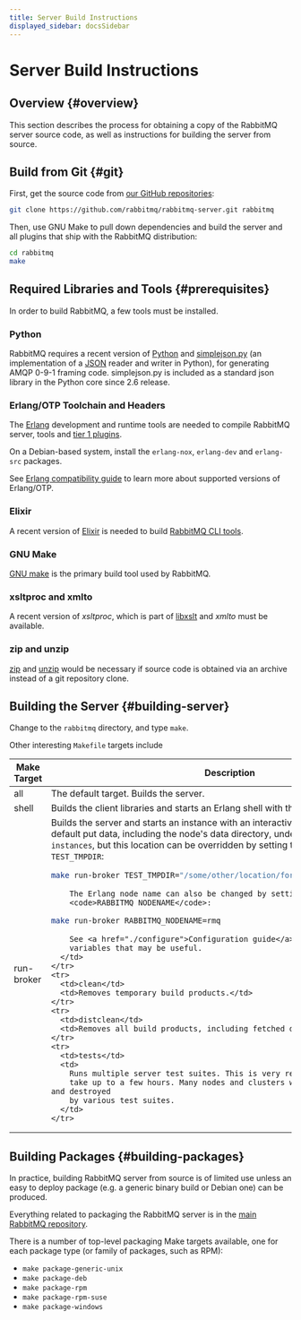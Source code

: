 ```yaml
---
title: Server Build Instructions
displayed_sidebar: docsSidebar
---
```

<!--
Copyright (c) 2005-2024 Broadcom. All Rights Reserved. The term "Broadcom" refers to Broadcom Inc. and/or its subsidiaries.

All rights reserved. This program and the accompanying materials
are made available under the terms of the under the Apache License,
Version 2.0 (the "License”); you may not use this file except in compliance
with the License. You may obtain a copy of the License at

https://www.apache.org/licenses/LICENSE-2.0

Unless required by applicable law or agreed to in writing, software
distributed under the License is distributed on an "AS IS" BASIS,
WITHOUT WARRANTIES OR CONDITIONS OF ANY KIND, either express or implied.
See the License for the specific language governing permissions and
limitations under the License.
-->

# Server Build Instructions

## Overview {#overview}

This section describes the process for obtaining a copy of the
RabbitMQ server source code, as well as instructions for building the
server from source.


## Build from Git {#git}

First, get the source code from [our GitHub repositories](/github):

```bash
git clone https://github.com/rabbitmq/rabbitmq-server.git rabbitmq
```

Then, use GNU Make to pull down dependencies and build the server and all plugins
that ship with the RabbitMQ distribution:

```bash
cd rabbitmq
make
```


## Required Libraries and Tools {#prerequisites}

In order to build RabbitMQ, a few tools must be installed.

### Python

RabbitMQ requires a recent version of [Python](http://www.python.org/download/) and [simplejson.py](http://pypi.python.org/pypi/simplejson)
(an implementation of a [JSON](http://json.org) reader
and writer in Python), for generating AMQP 0-9-1 framing code.
simplejson.py is included as a standard json library in the Python
core since 2.6 release.

### Erlang/OTP Toolchain and Headers

The [Erlang](http://www.erlang.org/./download) development and runtime tools
are needed to compile RabbitMQ server, tools and [tier 1 plugins](./plugins).

On a Debian-based system, install the `erlang-nox`, `erlang-dev` and
`erlang-src` packages.

See [Erlang compatibility guide](./which-erlang) to learn more about supported versions of Erlang/OTP.

### Elixir

A recent version of [Elixir](https://elixir-lang.org/) is needed
to build [RabbitMQ CLI tools](./cli).

### GNU Make

[GNU make](http://www.gnu.org/software/make/) is the primary build tool
used by RabbitMQ.

### xsltproc and xmlto

A recent version of <i>xsltproc</i>, which is part of [libxslt](http://xmlsoft.org/XSLT/) and
<i>xmlto</i> must be available.

### zip and unzip

[zip](http://www.info-zip.org/Zip.html) and [unzip](http://www.info-zip.org/UnZip.html)
would be necessary if source code is obtained via an archive instead of a git repository clone.


## Building the Server {#building-server}

Change to the `rabbitmq` directory, and type `make`.

Other interesting `Makefile` targets include

<table>
  <thead>
    <tr>
      <th>Make Target</th>
      <th>Description</th>
    </tr>
  </thead>

  <tbody>
    <tr>
      <td>all</td>
      <td>
        The default target. Builds the server.
      </td>
    </tr>
    <tr>
      <td>shell</td>
      <td>
        Builds the client libraries and starts an Erlang shell with the
        libraries loaded.
      </td>
    </tr>
    <tr>
      <td>run-broker</td>
      <td>
        Builds the server and starts an instance with an
        interactive Erlang shell. This will by default put
        data, including the node's data directory, under <code>/tmp/rabbitmq-test-instances</code>,
        but this location can be overridden by setting the
        Makefile variable <code>TEST_TMPDIR</code>:

```bash
make run-broker TEST_TMPDIR="/some/other/location/for/rabbitmq-test-instances"
```

        The Erlang node name can also be changed by setting
        <code>RABBITMQ_NODENAME</code>:

```bash
make run-broker RABBITMQ_NODENAME=rmq
```

        See <a href="./configure">Configuration guide</a> for other
        variables that may be useful.
      </td>
    </tr>
    <tr>
      <td>clean</td>
      <td>Removes temporary build products.</td>
    </tr>
    <tr>
      <td>distclean</td>
      <td>Removes all build products, including fetched dependencies.</td>
    </tr>
    <tr>
      <td>tests</td>
      <td>
        Runs multiple server test suites. This is very resource-intensive and will
        take up to a few hours. Many nodes and clusters will be started, modified and destroyed
        by various test suites.
      </td>
    </tr>
  </tbody>
</table>


## Building Packages {#building-packages}

In practice, building RabbitMQ server from source is of limited use
unless an easy to deploy package (e.g. a generic binary build or Debian one) can be produced.

Everything related to packaging the RabbitMQ server is in the [main RabbitMQ repository](https://github.com/rabbitmq/rabbitmq-server).

There is a number of top-level packaging Make targets available, one for each package
type (or family of packages, such as RPM):

 * `make package-generic-unix`
 * `make package-deb`
 * `make package-rpm`
 * `make package-rpm-suse`
 * `make package-windows`
